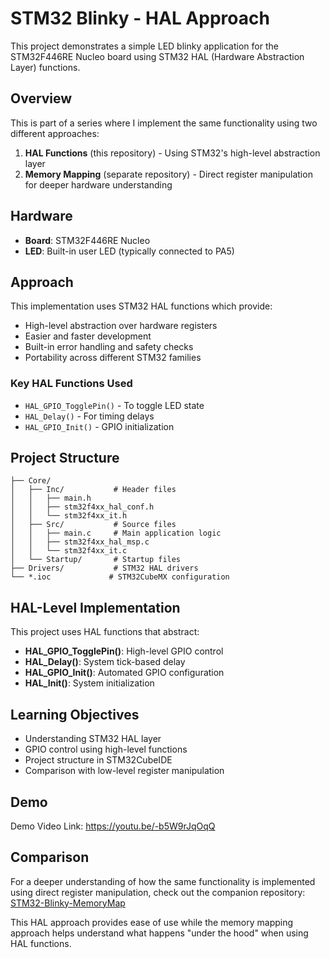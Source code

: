 # STM32 Blinky - HAL Approach

This project demonstrates a simple LED blinky application for the STM32F446RE Nucleo board using STM32 HAL (Hardware Abstraction Layer) functions.

## Overview

This is part of a series where I implement the same functionality using two different approaches:
1. **HAL Functions** (this repository) - Using STM32's high-level abstraction layer
2. **Memory Mapping** (separate repository) - Direct register manipulation for deeper hardware understanding

## Hardware

- **Board**: STM32F446RE Nucleo
- **LED**: Built-in user LED (typically connected to PA5)

## Approach

This implementation uses STM32 HAL functions which provide:
- High-level abstraction over hardware registers
- Easier and faster development
- Built-in error handling and safety checks
- Portability across different STM32 families

### Key HAL Functions Used
- `HAL_GPIO_TogglePin()` - To toggle LED state
- `HAL_Delay()` - For timing delays
- `HAL_GPIO_Init()` - GPIO initialization

## Project Structure

```
├── Core/
│   ├── Inc/           # Header files
│   │   ├── main.h
│   │   ├── stm32f4xx_hal_conf.h
│   │   └── stm32f4xx_it.h
│   ├── Src/           # Source files
│   │   ├── main.c     # Main application logic
│   │   ├── stm32f4xx_hal_msp.c
│   │   └── stm32f4xx_it.c
│   └── Startup/       # Startup files
├── Drivers/           # STM32 HAL drivers
└── *.ioc             # STM32CubeMX configuration
```

## HAL-Level Implementation

This project uses HAL functions that abstract:
- **HAL_GPIO_TogglePin()**: High-level GPIO control
- **HAL_Delay()**: System tick-based delay
- **HAL_GPIO_Init()**: Automated GPIO configuration
- **HAL_Init()**: System initialization

## Learning Objectives

- Understanding STM32 HAL layer
- GPIO control using high-level functions
- Project structure in STM32CubeIDE
- Comparison with low-level register manipulation

## Demo

Demo Video Link: https://youtu.be/-b5W9rJqOqQ

## Comparison

For a deeper understanding of how the same functionality is implemented using direct register manipulation, check out the companion repository: [STM32-Blinky-MemoryMap](https://github.com/Ama-Andam/STM32-Blinky-MemoryMap)

This HAL approach provides ease of use while the memory mapping approach helps understand what happens "under the hood" when using HAL functions.
